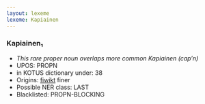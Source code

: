 ```yaml
---
layout: lexeme
lexeme: Kapiainen
---
```


###  Kapiainen₁

* _This rare proper noun overlaps more common *Kapiainen* (cap’n)_
* UPOS:  PROPN
* in KOTUS dictionary under:  38
* Origins: [fiwikt](https://fi.wiktionary.org/wiki/Kapiainen) finer 
* Possible NER class:  LAST
* Blacklisted:  PROPN-BLOCKING

